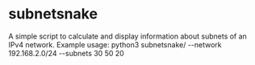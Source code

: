 # subnetsnake
A simple script to calculate and display information about subnets of an IPv4 network.
Example usage: python3 subnetsnake/ --network 192.168.2.0/24 --subnets 30 50 20